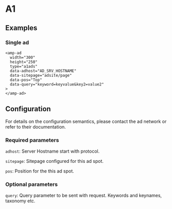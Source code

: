 # A1

## Examples
### Single ad
```
<amp-ad
  width="300"
  height="250"
  type="a1ads"
  data-adhost="AD_SRV_HOSTNAME"
  data-sitepage="adsite/page"
  data-pos="Top"
  data-query="keyword=keyvalue&key2=value2"
>
</amp-ad>
```


## Configuration
For details on the configuration semantics, please contact the ad network or refer to their documentation.


### Required parameters
`adhost`: Server Hostname start with protocol.

`sitepage`: Sitepage configured for this ad spot.

`pos`: Position for the this ad spot.


### Optional parameters
`query`: Query parameter to be sent with request. Keywords and keynames, taxonomy etc.
